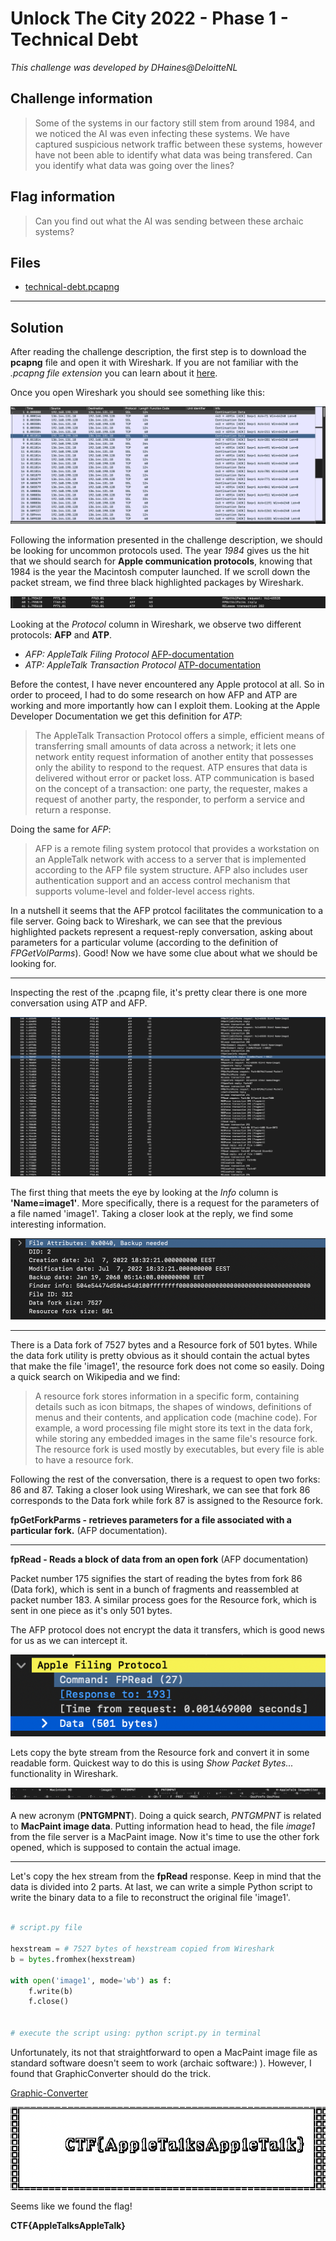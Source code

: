 # Unlock The City 2022 - Phase 1 - Technical Debt
*This challenge was developed by DHaines@DeloitteNL*

## Challenge information

> Some of the systems in our factory still stem from around 1984, and we noticed the AI was even infecting these systems. We have captured suspicious network traffic between these systems, however have not been able to identify what data was being transfered. Can you identify what data was going over the lines?

## Flag information

> Can you find out what the AI was sending between these archaic systems?

## Files

- [technical-debt.pcapng](../static/technical-debt.pcapng)

---

## Solution

After reading the challenge description, the first step is to download the **pcapng** file and open it with 
Wireshark. If you are not familiar with the *.pcapng file extension* you can learn about it [here](https://filext.com/file-extension/PCAPNG).

Once you open Wireshark you should see something like this:

![wireshark.png](../static/wireshark.png)

Following the information presented in the challenge description, we should be looking for uncommon
protocols used. The year *1984* gives us the hit that we should search for **Apple communication protocols**, knowing that 1984 is the year the Macintosh computer launched. If we scroll down the packet stream, we find three black highlighted 
packages by Wireshark.

![wireshark2.png](../static/wireshark2.png)

Looking at the *Protocol* column in Wireshark, we observe two different protocols: **AFP** and **ATP**.
- *AFP: AppleTalk Filing Protocol* [AFP-documentation](https://developer.apple.com/library/archive/documentation/mac/pdf/Networking/AFP.pdf)
- *ATP: AppleTalk Transaction Protocol* [ATP-documentation](https://developer.apple.com/library/archive/documentation/mac/pdf/Networking/ATP.pdf)

Before the contest, I have never encountered any Apple protocol at all. So in order to proceed, I had to do some research on how AFP and ATP are working and more importantly how can I exploit them. Looking at the Apple Developer Documentation we get this definition for *ATP*:

> The AppleTalk Transaction Protocol offers a simple, efficient means of transferring small amounts of data across a network; it lets one network entity request information of another entity that possesses only the ability to respond to the request. ATP ensures that data is delivered without error or packet loss. ATP communication is based on the concept of a transaction: one party, the requester, makes a request of another party, the responder, to perform a service and return a response.

Doing the same for *AFP*:

> AFP is a remote filing system protocol that provides a workstation on an AppleTalk network with access to a server that is implemented according to the AFP file system structure. AFP also includes user authentication support and an access control mechanism that supports volume-level and folder-level access rights.

In a nutshell it seems that the AFP protcol facilitates the communication to a file server. Going back to Wireshark, we can see that the previous highlighted packets represent a request-reply conversation, asking about parameters for a particular volume (according to the definition of *FPGetVolParms*). Good! Now we have some clue about what we should be looking for.

---

Inspecting the rest of the .pcapng file, it's pretty clear there is one more conversation using ATP and AFP.

![wireshark3.png](../static/wireshark3.png)

The first thing that meets the eye by looking at the *Info* column is **'Name=image1'**. More specifically, there is a 
request for the parameters of a file named 'image1'. Taking a closer look at the reply, we find some interesting information.    

![wireshark4.png](../static/wireshark4.png)

---

There is a Data fork of 7527 bytes and a Resource fork of 501 bytes. While the data fork utility is pretty obvious as it should contain the actual bytes that make the file 'image1', the resource fork does not come so easily. Doing a quick search on Wikipedia and we find:

> A resource fork stores information in a specific form, containing details such as icon bitmaps, the shapes of windows, definitions of menus and their contents, and application code (machine code). For example, a word processing file might store its text in the data fork, while storing any embedded images in the same file's resource fork. The resource fork is used mostly by executables, but every file is able to have a resource fork.

Following the rest of the conversation, there is a request to open two forks: 86 and 87. Taking a closer look using Wireshark, we can see that fork 86 corresponds to the Data fork while fork 87 is assigned to the Resource fork.  

**fpGetForkParms - retrieves parameters for a file associated with a particular fork.** (AFP documentation). 

---

**fpRead - Reads a block of data from an open fork** (AFP documentation)

Packet number 175 signifies the start of reading the bytes from fork 86 (Data fork), which is sent in a bunch of fragments and reassembled at packet number 183. A similar process goes for the Resource fork, which is sent in one piece as it's only 501 bytes.

The AFP protocol does not encrypt the data it transfers, which is good news for us as we can intercept it.

![wireshark5.png](../static/wireshark5.png)

Lets copy the byte stream from the Resource fork and convert it in some readable form. Quickest way to do this is using *Show Packet Bytes...* functionality in Wireshark.

![wireshark6.png](../static/wireshark6.png)

A new acronym (**PNTGMPNT**). Doing a quick search, *PNTGMPNT* is related to **MacPaint image data**. Putting information head to head, the file *image1* from the file server is a MacPaint image. Now it's time to use the other fork opened, which is supposed to contain the actual image. 

---

Let's copy the hex stream from the **fpRead** response. Keep in mind that the data is divided into 2 parts. At last, we can write a simple Python script to write the binary data to a file to reconstruct the original file 'image1'.

```python

# script.py file

hexstream = # 7527 bytes of hexstream copied from Wireshark
b = bytes.fromhex(hexstream)

with open('image1', mode='wb') as f:
    f.write(b)
    f.close()


# execute the script using: python script.py in terminal
```

Unfortunately, its not that straightforward to open a MacPaint image file as standard software doesn't seem to work (archaic software:) ). However, I found that GraphicConverter should do the trick. 

[Graphic-Converter](https://www.lemkesoft.de/en/products/graphicconverter/)

![wireshark7.png](../static/wireshark7.png)

Seems like we found the flag!

**CTF{AppleTalksAppleTalk}**

